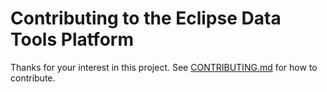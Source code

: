 # Contributing to the Eclipse Data Tools Platform

Thanks for your interest in this project.
See [CONTRIBUTING.md](https://github.com/eclipse-datatools/.github/blob/main/CONTRIBUTING.md) for how to contribute.

